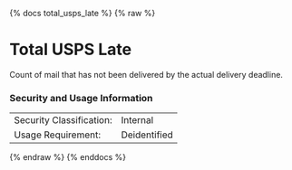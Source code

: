 {% docs total_usps_late %}
{% raw %}

<a name="total_usps_late"></a>
# Total USPS Late

Count of mail that has not been delivered by the actual delivery deadline.

### Security and Usage Information
|    |    |
|---|---|
|Security Classification:| Internal |
|Usage Requirement:| Deidentified |

{% endraw %}
{% enddocs %}